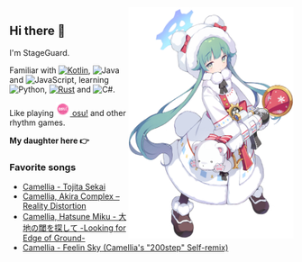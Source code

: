 <img align="right" height="410" src="598906.png">

## Hi there 👋

I'm StageGuard.

Familiar with [![Kotlin](https://img.shields.io/badge/Kotlin-%237F52FF.svg?&logo=kotlin&logoColor=white)](http://kotlinlang.org), ![Java](https://img.shields.io/badge/Java-%23ED8B00.svg?logo=openjdk&logoColor=white) and ![JavaScript](https://img.shields.io/badge/JavaScript-%23323330.svg?logo=JavaScript&logoColor=%23F7DF1E), learning ![Python](https://img.shields.io/badge/Python-3670A0?logo=python&logoColor=ffdd54), [![Rust](https://img.shields.io/badge/Rust-%23000000.svg?logo=rust&logoColor=white)](https://www.rust-lang.org) and ![C#](https://img.shields.io/badge/C%23-%23239120.svg?logo=c-sharp&logoColor=white).

Like playing [<img height="25" src="https://github.com/ppy/osu/blob/master/assets/lazer.png"> osu!](https://osu.ppy.sh/home) and other rhythm games.

**My daughter here 👉**

### Favorite songs

* [Camellia - Tojita Sekai](https://open.spotify.com/track/5PATArLHBHwPAoUCpIbzwV)
* [Camellia, Akira Complex – Reality Distortion](https://open.spotify.com/track/7vbAg4JMEsvXSnQQ8RzDzn)
* [Camellia, Hatsune Miku - 大地の閾を探して -Looking for Edge of Ground-](https://open.spotify.com/track/0T2e81s4q6HPJ6yvASXDd7)
* [Camellia - Feelin Sky (Camellia's "200step" Self-remix)](https://cametek.jp/summary01/)
